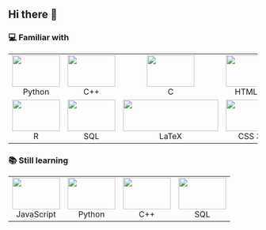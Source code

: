 ## Hi there 👋
### :computer: Familiar with
<table>
    <tr>
        <td align="center" width="96">
            <img width="96" height="64" src="https://img.icons8.com/color/96/000000/python.png"/>
            <br>Python
        </td>
        <td align="center" width="96">
            <img width="96" height="64" src="https://img.icons8.com/color/96/000000/c-plus-plus-logo.png"/>
            <br>C++
        </td>
        <td align="center" width="96">
            <img width="96" height="64" src="https://img.icons8.com/color/96/000000/c-programming.png"/>
            <br>C
        </td>
        <td align="center" width="96">
            <img width="96" height="64" src="https://img.icons8.com/color/96/000000/html-5--v1.png"/>
            <br>HTML 5
        </td>
    </tr>
    <tr>
        <td align="center" width="96">
            <img width="96" height="64" src="https://img.icons8.com/windows/96/000000/r-project.png"/>
            <br>R
        </td>
        <td align="center" width="96">
            <img width="96" height="64" src="https://img.icons8.com/ios/100/000000/sql.png"/>
            <br>SQL
        </td>
        <td align="center" width="96">
            <img width="192" height="64" src="https://upload.wikimedia.org/wikipedia/commons/9/92/LaTeX_logo.svg">
            <br>LaTeX
        </td>
        <td align="center" width="96">
            <img width="96" height="64" src="https://img.icons8.com/color/96/000000/css3.png"/>
            <br>CSS 3
        </td>
    </tr>
</table>

### :books: Still learning
<table>
    <tr>
        <td align="center" width="96">
            <img width="96" height="64" src="https://img.icons8.com/color/96/000000/javascript.png"/>
            <br>JavaScript
        </td>
        <td align="center" width="96">
            <img width="96" height="64" src="https://img.icons8.com/color/96/000000/python.png"/>
            <br>Python
        </td>
        <td align="center" width="96">
            <img width="96" height="64" src="https://img.icons8.com/color/96/000000/c-plus-plus-logo.png"/>
            <br>C++
        </td>
        <td align="center" width="96">
            <img width="96" height="64" src="https://img.icons8.com/ios/100/000000/sql.png"/>
            <br>SQL
        </td>
    </tr>
</table>

<!--
**AnnaPralat/AnnaPralat** is a ✨ _special_ ✨ repository because its `README.md` (this file) appears on your GitHub profile.

Here are some ideas to get you started:

- 🔭 I’m currently working on ...
- 🌱 I’m currently learning ...
- 👯 I’m looking to collaborate on ...
- 🤔 I’m looking for help with ...
- 💬 Ask me about ...
- 📫 How to reach me: ...
- 😄 Pronouns: ...
- ⚡ Fun fact: ...
-->
